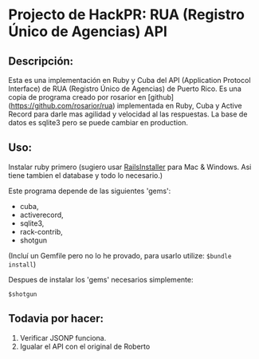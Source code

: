 # Projecto de HackPR: RUA (Registro Único de Agencias) API 

## Descripción:

Esta es una implementación en Ruby y Cuba del API (Application Protocol Interface) de RUA (Registro Único de Agencias) de Puerto Rico. Es una copia de programa creado por rosarior en [github] (https://github.com/rosarior/rua) implementada en Ruby, Cuba y Active Record para darle mas agilidad y velocidad al las respuestas. La base de datos es sqlite3 pero se puede cambiar en production.

## Uso:
Instalar ruby primero (sugiero usar [RailsInstaller](http://railsinstaller.org/) para Mac & Windows. Asi tiene tambien el database y todo lo necesario.)

Este programa depende de las siguientes 'gems': 
 
*  cuba,  
*  activerecord,   
*  sqlite3,    
*  rack-contrib,  
*  shotgun

(Incluí un Gemfile pero no lo he provado, para usarlo utilize: `$bundle install`)

Despues de instalar los 'gems' necesarios simplemente:  
  
 `$shotgun`


## Todavia por hacer:
1. Verificar JSONP funciona.
2. Igualar el API con el original de Roberto